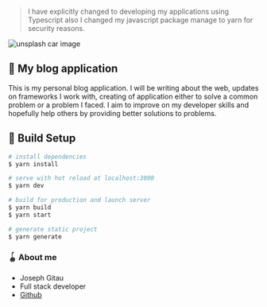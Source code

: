 
> I have explicitly changed to developing my applications using Typescript also I changed my javascript package manage to yarn for security reasons.

![unsplash car image](https://images.unsplash.com/photo-1598624211345-d321dda059b2?ixlib=rb-1.2.1&ixid=eyJhcHBfaWQiOjEyMDd9&auto=format&fit=crop&w=1050&q=80)

## 🚀 My blog  application

This is my personal blog application. I will be writing about the web, updates on frameworks I work with, creating of application either to solve a common problem or a problem I faced. I aim to improve on my developer skills and hopefully help others by providing better solutions to problems.

## 🚧 Build Setup
 
```bash
# install dependencies
$ yarn install

# serve with hot reload at localhost:3000
$ yarn dev

# build for production and launch server
$ yarn build
$ yarn start

# generate static project
$ yarn generate
```

### 🪀 About me

- Joseph Gitau
- Full stack developer
- [Github](https://github.com/IAmGitau)
